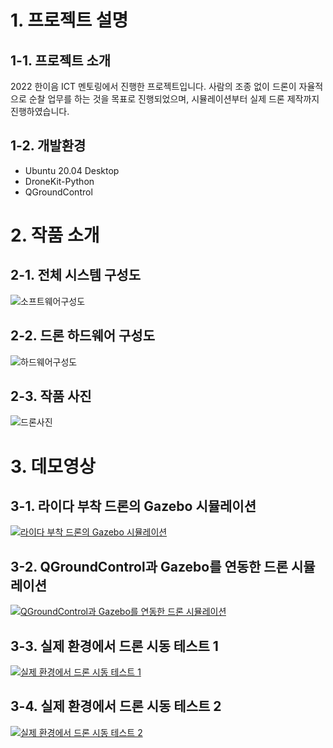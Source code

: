 # 1. 프로젝트 설명
## 1-1. 프로젝트 소개
2022 한이음 ICT 멘토링에서 진행한 프로젝트입니다. 사람의 조종 없이 드론이 자율적으로 순찰 업무를 하는 것을 목표로 진행되었으며, 시뮬레이션부터 실제 드론 제작까지 진행하였습니다.
## 1-2. 개발환경
- Ubuntu 20.04 Desktop
- DroneKit-Python
- QGroundControl

# 2. 작품 소개
## 2-1. 전체 시스템 구성도
![소프트웨어구성도](https://github.com/Ohsechan/drone_simulation/assets/77317210/530e9bbc-483d-4738-9102-db29c10285c8)
## 2-2. 드론 하드웨어 구성도
![하드웨어구성도](https://github.com/Ohsechan/drone_simulation/assets/77317210/01c5e36f-8835-4298-a602-d463e152c4fb)
## 2-3. 작품 사진
![드론사진](https://github.com/Ohsechan/drone_simulation/assets/77317210/947a104b-cb65-4ee6-8728-23a7c6e22b8d)

# 3. 데모영상
## 3-1. 라이다 부착 드론의 Gazebo 시뮬레이션
[![라이다 부착 드론의 Gazebo 시뮬레이션](http://img.youtube.com/vi/cxtyFOeOEIA/0.jpg)](https://youtu.be/cxtyFOeOEIA?t=0s)
## 3-2. QGroundControl과 Gazebo를 연동한 드론 시뮬레이션
[![QGroundControl과 Gazebo를 연동한 드론 시뮬레이션](http://img.youtube.com/vi/HqqoCc5cAiY/0.jpg)](https://youtu.be/HqqoCc5cAiY?t=0s)
## 3-3. 실제 환경에서 드론 시동 테스트 1
[![실제 환경에서 드론 시동 테스트 1](http://img.youtube.com/vi/iGWLFeSuKdA/0.jpg)](https://youtu.be/iGWLFeSuKdA?t=0s)
## 3-4. 실제 환경에서 드론 시동 테스트 2
[![실제 환경에서 드론 시동 테스트 2](http://img.youtube.com/vi/5YYP9gdn1ro/0.jpg)](https://youtu.be/5YYP9gdn1ro?t=0s)
